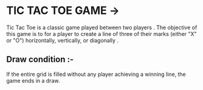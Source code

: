 <h1> TIC TAC TOE GAME -> </h1>
 Tic Tac Toe is a classic game played between two players . The objective of this game is to  for a player to create a line of three of their marks (either "X" or "O") horizontally, vertically, or diagonally .
  <br>
 <h2> Draw condition :-  </h2>
 If the entire grid is filled without any player achieving a winning line, the game ends in a draw.
